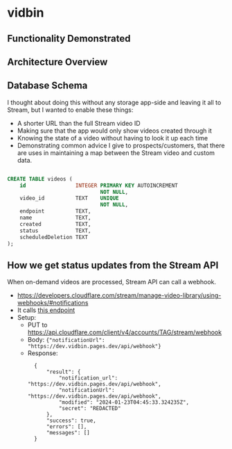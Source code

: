 # vidbin

## Functionality Demonstrated

## Architecture Overview

## Database Schema

I thought about doing this without any storage app-side and leaving it all to
Stream, but I wanted to enable these things:

- A shorter URL than the full Stream video ID
- Making sure that the app would only show videos created through it
- Knowing the state of a video without having to look it up each time
- Demonstrating common advice I give to prospects/customers, that there are
  uses in maintaining a map between the Stream video and custom data.

``` sql

CREATE TABLE videos (
    id                INTEGER PRIMARY KEY AUTOINCREMENT
                              NOT NULL,
    video_id          TEXT    UNIQUE
                              NOT NULL,
    endpoint          TEXT,
    name              TEXT,
    created           TEXT,
    status            TEXT,
    scheduledDeletion TEXT
);

```

## How we get status updates from the Stream API

When on-demand videos are processed, Stream API can call a webhook.

- https://developers.cloudflare.com/stream/manage-video-library/using-webhooks/#notifications
- It calls [this endpoint](./src/app/api/webhook/route.ts)
- Setup:
  - PUT to https://api.cloudflare.com/client/v4/accounts/TAG/stream/webhook
  - Body: `{"notificationUrl": "https://dev.vidbin.pages.dev/api/webhook"}`
  - Response:
    ```
      {
          "result": {
              "notification_url": "https://dev.vidbin.pages.dev/api/webhook",
              "notificationUrl": "https://dev.vidbin.pages.dev/api/webhook",
              "modified": "2024-01-23T04:45:33.324235Z",
              "secret": "REDACTED"
          },
          "success": true,
          "errors": [],
          "messages": []
      }
    ```
